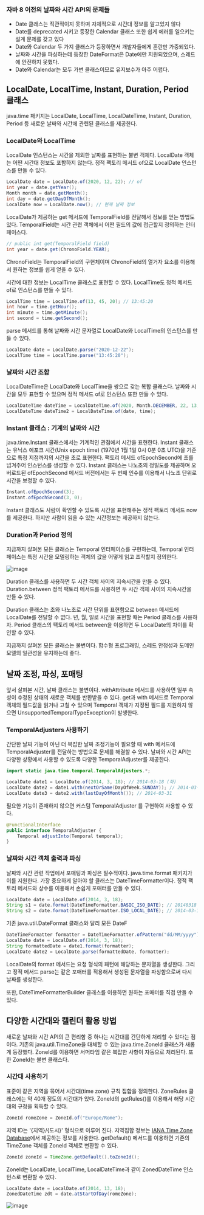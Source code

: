 ### 자바 8 이전의 날짜와 시간 API의 문제들

- Date 클래스는 직관적이지 못하며 자체적으로 시간대 정보를 알고있지 않다
- Date를 deprecated 시키고 등장한 Calendar 클래스 또한 쉽게 에러를 일으키는 설계 문제를 갖고 있다
- Date와 Calendar 두 가지 클래스가 등장하면서 개발자들에게 혼란만 가중되었다.
- 날짜와 시간을 파싱하는데 등장한 DateFormat은 Date에만 지원되었으며, 스레드에 안전하지 못했다.
- Date와 Calendar는 모두 가변 클래스이므로 유지보수가 아주 어렵다.

## LocalDate, LocalTime, Instant, Duration, Period 클래스

java.time 패키지는 LocalDate, LocalTime, LocalDateTime, Instant, Duration, Period 등 새로운 날짜와 시간에 관련된 클래스를 제공한다.

### LocalDate와 LocalTime

LocalDate 인스턴스는 시간을 제외한 날짜를 표현하는 불변 객체다. LocalDate 객체는 어떤 시간대 정보도 포함하지 않는다. 정적 팩토리 메서드 of으로 LocalDate 인스턴스를 만들 수 있다.

```java
LocalDate date = LocalDate.of(2020, 12, 22); // of
int year = date.getYear();
Month month = date.getMonth();
int day = date.getDayOfMonth();
LocalDate now = LocalDate.now(); // 현재 날짜 정보
```

LocalDate가 제공하는 get 메서드에 TemporalField를 전달해서 정보를 얻는 방법도 있다. TemporalField는 시간 관련 객체에서 어떤 필드의 값에 접근할지 정의하는 인터페이스다.

```java
// public int get(TemporalField field)
int year = date.get(ChronoField.YEAR);
```

ChronoField는 TemporalField의 구현체이며 ChronoField의 열거자 요소를 이용해서 원하는 정보를 쉽게 얻을 수 있다.

시간에 대한 정보는 LocalTime 클래스로 표현할 수 있다. LocalTime도 정적 메서드 of로 인스턴스를 만들 수 있다.

```java
LocalTime time = LocalTime.of(13, 45, 20); // 13:45:20
int hour = time.getHour();
int minute = time.getMinute();
int second = time.getSecond();
```

parse 메서드를 통해 날짜와 시간 문자열로 LocalDate와 LocalTime의 인스턴스를 만들 수 있다.

```java
LocalDate date = LocalDate.parse("2020-12-22");
LocalTime time = LocalTime.parse("13:45:20");
```

### 날짜와 시간 조합

LocalDateTime은 LocalDate와 LocalTime을 쌍으로 갖는 복합 클래스다. 날짜와 시간을 모두 표현할 수 있으며 정적 메서드 of로 인스턴스 또한 만들 수 있다.

```java
LocalDateTime dateTime = LocalDateTime.of(2020, Month.DECEMBER, 22, 13, 45, 20);
LocalDateTime dateTime2 = LocalDateTime.of(date, time);

```

### Instant 클래스 : 기계의 날짜와 시간

java.time.Instant 클래스에서는 기계적인 관점에서 시간을 표현한다. Instant 클래스는 유닉스 에포크 시간(Unix epoch time) (1970년 1월 1일 0시 0분 0초 UTC)을 기준으로 특정 지점까지의 시간을 초로 표현한다. 팩토리 메서드 ofEpochSecond에 초를 넘겨주어 인스턴스를 생성할 수 있다. Instant 클래스는 나노초의 정밀도를 제공하며 오버로드된 ofEpochSecond 메서드 버전에서는 두 번째 인수를 이용해서 나노초 단위로 시간을 보정할 수 있다.

```java
Instant.ofEpochSecond(3);
Instant.ofEpochSecond(3, 0);
```

Instant 클래스도 사람이 확인할 수 있도록 시간을 표현해주는 정적 팩토리 메서드 now를 제공한다. 하지만 사람이 읽을 수 있는 시간정보는 제공하지 않는다.

### Duration과 Period 정의

지금까지 살펴본 모든 클래스는 Temporal 인터페이스를 구현하는데, Temporal 인터페이스는 특정 시간을 모델링하는 객체의 값을 어떻게 읽고 조작할지 정의한다.

![image](https://img1.daumcdn.net/thumb/R1280x0/?scode=mtistory2&fname=https%3A%2F%2Fblog.kakaocdn.net%2Fdn%2FkW8bo%2FbtqQPzS3Awa%2F0OY54KYyMk1WrKVF5WKMd1%2Fimg.png)

Duration 클래스를 사용하면 두 시간 객체 사이의 지속시간을 만들 수 있다. Duration.between 정적 팩토리 메서드를 사용하면 두 시간 객체 사이의 지속시간을 만들 수 있다.

Duration 클래스는 초와 나노초로 시간 단위를 표현함으로 between 메서드에 LocalDate를 전달할 수 없다. 년, 월, 일로 시간을 표현할 때는 Period 클래스를 사용하자. Period 클래스의 팩토리 메서드 between을 이용하면 두 LocalDate의 차이를 확인할 수 있다.

지금까지 살펴본 모든 클래스는 불변이다. 함수형 프로그래밍, 스레드 안정성과 도메인 모델의 일관성을 유지하는데 좋다.

## 날짜 조정, 파싱, 포매팅

앞서 살펴본 시간, 날짜 클래스는 불변이다. withAttribute 메서드를 사용하면 일부 속성이 수정된 상태의 새로운 객체를 반환받을 수 있다. get과 with 메서드로 Temporal 객체의 필드값을 읽거나 고칠 수 있으며 Temporal 객체가 지정된 필드를 지원하지 않으면 UnsupportedTemporalTypeException이 발생한다.

### TemporalAdjusters 사용하기

간단한 날짜 기능이 아닌 더 복잡한 날짜 조정기능이 필요할 때 with 메서드에 TemporalAdjuster를 전달하는 방법으로 문제를 해결할 수 있다. 날짜와 시간 API는 다양한 상황에서 사용할 수 있도록 다양한 TemporalAdjuster를 제공한다.

```java
import static java.time.temporal.TemporalAdjusters.*;

LocalDate date1 = LocalDate.of(2014, 3, 18); // 2014-03-18 (화)
LocalDate date2 = date1.with(nextOrSame(DayOfWeek.SUNDAY)); // 2014-03-23
LocalDate date3 = date2.with(lastDayOfMonth()); // 2014-03-31
```

필요한 기능이 존재하지 않으면 커스텀 TemporalAdjuster 를 구현하여 사용할 수 있다.

```java
@FunctionalInterface
public interface TemporalAdjuster {
    Temporal adjustInto(Temporal temporal);
}
```

### 날짜와 시간 객체 출력과 파싱

날짜와 시간 관련 작업에서 포매팅과 파싱은 필수적이다. java.time.format 패키지가 이를 지원한다. 가장 중요하게 알아야 할 클래스는 DateTimeFormatter이다. 정적 팩토리 메서드와 상수를 이용해서 손쉽게 포매터를 만들 수 있다.

```java
LocalDate date = LocalDate.of(2014, 3, 18);
String s1 = date.format(DateTimeFormatter.BASIC_ISO_DATE); // 20140318
String s2 = date.format(DateTimeFormatter.ISO_LOCAL_DATE); // 2014-03-18
```

기존 java.util.DateFormat 클래스와 달리 모든 DateF

```java
DateTimeFormatter formatter = DateTimeFormatter.ofPatterm("dd/MM/yyyy");
LocalDate date = LocalDate.of(2014, 3, 18);
String formattedDate = date1.format(formatter);
LocalDate date2 = LocalDate.parse(formattedDate, formatter);
```

LocalDate의 format 메서드는 요청 형식의 패턴에 해당하는 문자열을 생성한다. 그리고 정적 메서드 parse는 같은 포매터를 적용해서 생성된 문자열을 파싱함으로써 다시 날짜를 생성한다.

또한, DateTimeFormatterBuilder 클래스를 이용하면 원하는 포매터를 직접 만들 수 있다.

## 다양한 시간대와 캘린더 활용 방법

새로운 날짜와 시간 API의 큰 편리함 중 하나는 시간대를 간단하게 처리할 수 있다는 점이다. 기존의 java.util.TimeZone을 대체할 수 있는 java.time.ZoneId 클래스가 새롭게 등장했다. ZoneId를 이용하면 서머타임 같은 복잡한 사항이 자동으로 처리된다. 또한 ZoneId는 불변 클래스다.

### 시간대 사용하기

표준이 같은 지역을 묶어서 시간대(time zone) 규칙 집합을 정의한다. ZoneRules 클래스에는 약 40개 정도의 시간대가 있다. ZoneId의 getRules()를 이용해서 해당 시간대의 규정을 획득할 수 있다.

```java
ZoneId romeZone = ZoneId.of("Europe/Rome");
```

지역 ID는 '{지역}/{도시}' 형식으로 이루어 진다. 지역집합 정보는 [IANA Time Zone Database](https://www.iana.org/time-zones)에서 제공하는 정보를 사용한다. getDefault() 메서드를 이용하면 기존의 TimeZone 객체를 ZoneId 객체로 변환할 수 있다.

```java
ZoneId zoneId = TimeZone.getDefault().toZoneId();
```

ZoneId는 LocalDate, LocalTime, LocalDateTime과 같이 ZonedDateTime 인스턴스로 변환할 수 있다.

```java
LocalDate date = LocalDate.of(2014, 13, 18);
ZonedDateTime zdt = date.atStartOfDay(romeZone);
```

![image](https://img1.daumcdn.net/thumb/R1280x0/?scode=mtistory2&fname=https%3A%2F%2Fblog.kakaocdn.net%2Fdn%2Fb5yeDe%2FbtqQ0QMHtzu%2FHqApHI6ynmzBveBZEMMKZK%2Fimg.png)
